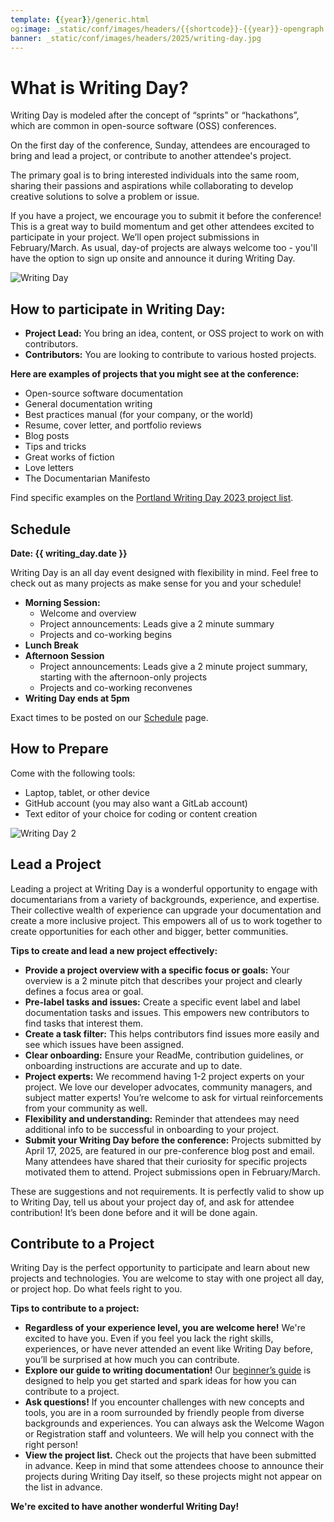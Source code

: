 ```yaml
---
template: {{year}}/generic.html
og:image: _static/conf/images/headers/{{shortcode}}-{{year}}-opengraph.jpg
banner: _static/conf/images/headers/2025/writing-day.jpg
---
```


# What is Writing Day?

Writing Day is modeled after the concept of “sprints” or “hackathons”, which are common in open-source software (OSS) conferences.

On the first day of the conference, Sunday, attendees are encouraged to bring and lead a project, or contribute to another attendee's project.

The primary goal is to bring interested individuals into the same room, sharing their passions and aspirations while collaborating to develop creative solutions to solve a problem or issue.

If you have a project, we encourage you to submit it before the conference! This is a great way to build momentum and get other attendees excited to participate in your project. We’ll open project submissions in February/March. As usual, day-of projects are always welcome too - you'll have the option to sign up onsite and announce it during Writing Day.

![Writing Day](/_static/conf/images/pics/2025/writing-day.jpg)

## How to participate in Writing Day:

- **Project Lead:** You bring an idea, content, or OSS project to work on with contributors.
- **Contributors:** You are looking to contribute to various hosted projects.

**Here are examples of projects that you might see at the conference:**

- Open-source software documentation
- General documentation writing
- Best practices manual (for your company, or the world)
- Resume, cover letter, and portfolio reviews
- Blog posts
- Tips and tricks
- Great works of fiction
- Love letters
- The Documentarian Manifesto

Find specific examples on the [Portland Writing Day 2023 project list](https://www.writethedocs.org/conf/portland/2023/writing-day/#project-listing).

## Schedule

**Date: {{ writing_day.date }}**

Writing Day is an all day event designed with flexibility in mind. Feel free to check out as many projects as make sense for you and your schedule!

- **Morning Session:** 
    - Welcome and overview
    - Project announcements: Leads give a 2 minute summary
    - Projects and co-working begins
- **Lunch Break**
- **Afternoon Session**
    - Project announcements: Leads give a 2 minute project summary, starting with the afternoon-only projects
    - Projects and co-working reconvenes
- **Writing Day ends at 5pm**

Exact times to be posted on our [Schedule](/conf/{{shortcode}}/{{year}}/schedule) page.

## How to Prepare

Come with the following tools:

- Laptop, tablet, or other device
- GitHub account (you may also want a GitLab account)
- Text editor of your choice for coding or content creation

![Writing Day 2](/_static/conf/images/pics/2025/writing-day-2.jpg)

## Lead a Project

Leading a project at Writing Day is a wonderful opportunity to engage with documentarians from a variety of backgrounds, experience, and expertise. Their collective wealth of experience can upgrade your documentation and create a more inclusive project. This empowers all of us to work together to create opportunities for each other and bigger, better communities.

**Tips to create and lead a new project effectively:**

- **Provide a project overview with a specific focus or goals:** Your overview is a 2 minute pitch that describes your project and clearly defines a focus area or goal.
- **Pre-label tasks and issues:** Create a specific event label and label documentation tasks and issues. This empowers new contributors to find tasks that interest them.
- **Create a task filter:** This helps contributors find issues more easily and see which issues have been assigned.
- **Clear onboarding:** Ensure your ReadMe, contribution guidelines, or onboarding instructions are accurate and up to date.
- **Project experts:** We recommend having 1-2 project experts on your project. We love our developer advocates, community managers, and subject matter experts! You’re welcome to ask for virtual reinforcements from your community as well.
- **Flexibility and understanding:** Reminder that attendees may need additional info to be successful in onboarding to your project.
- **Submit your Writing Day before the conference:** Projects submitted by April 17, 2025, are featured in our pre-conference blog post and email. Many attendees have shared that their curiosity for specific projects motivated them to attend. Project submissions open in February/March.

These are suggestions and not requirements. It is perfectly valid to show up to Writing Day, tell us about your project day of, and ask for attendee contribution! It’s been done before and it will be done again.

## Contribute to a Project


Writing Day is the perfect opportunity to participate and learn about new projects and technologies. You are welcome to stay with one project all day, or project hop. Do what feels right to you.

**Tips to contribute to a project:**

- **Regardless of your experience level, you are welcome here!** We're excited to have you. Even if you feel you lack the right skills, experiences, or have never attended an event like Writing Day before, you’ll be surprised at how much you can contribute.
- **Explore our guide to writing documentation!** Our [beginner’s guide](https://www.writethedocs.org/guide/writing/beginners-guide-to-docs/) is designed to help you get started and spark ideas for how you can contribute to a project.
- **Ask questions!** If you encounter challenges with new concepts and tools, you are in a room surrounded by friendly people from diverse backgrounds and experiences. You can always ask the Welcome Wagon or Registration staff and volunteers. We will help you connect with the right person!
- **View the project list.** Check out the projects that have been submitted in advance. Keep in mind that some attendees choose to announce their projects during Writing Day itself, so these projects might not appear on the list in advance.

**We're excited to have another wonderful Writing Day!**